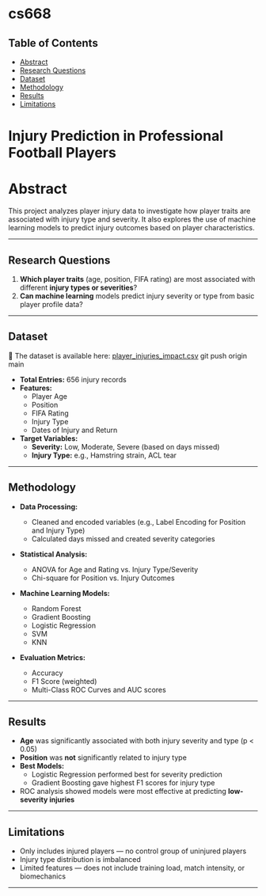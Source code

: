 # cs668

## Table of Contents
- [Abstract](#abstract)
- [Research Questions](#research-questions)
- [Dataset](#dataset)
- [Methodology](#methodology)
- [Results](#results)
- [Limitations](#limitations)

# Injury Prediction in Professional Football Players

# Abstract
This project analyzes player injury data to investigate how player traits are associated with injury type and severity. It also explores the use of machine learning models to predict injury outcomes based on player characteristics.

---

## Research Questions

1. **Which player traits** (age, position, FIFA rating) are most associated with different **injury types or severities**?
2. **Can machine learning** models predict injury severity or type from basic player profile data?

---

## Dataset
📂 The dataset is available here: [player_injuries_impact.csv](./player_injuries_impact.csv)
git push origin main

- **Total Entries:** 656 injury records
- **Features:**  
  - Player Age  
  - Position  
  - FIFA Rating  
  - Injury Type  
  - Dates of Injury and Return
- **Target Variables:**
  - **Severity:** Low, Moderate, Severe (based on days missed)
  - **Injury Type:** e.g., Hamstring strain, ACL tear

---

## Methodology

- **Data Processing:**  
  - Cleaned and encoded variables (e.g., Label Encoding for Position and Injury Type)
  - Calculated days missed and created severity categories

- **Statistical Analysis:**  
  - ANOVA for Age and Rating vs. Injury Type/Severity  
  - Chi-square for Position vs. Injury Outcomes

- **Machine Learning Models:**
  - Random Forest  
  - Gradient Boosting  
  - Logistic Regression  
  - SVM  
  - KNN  

- **Evaluation Metrics:**
  - Accuracy  
  - F1 Score (weighted)  
  - Multi-Class ROC Curves and AUC scores

---

## Results

- **Age** was significantly associated with both injury severity and type (p < 0.05)
- **Position** was **not** significantly related to injury type
- **Best Models:**
  - Logistic Regression performed best for severity prediction
  - Gradient Boosting gave highest F1 scores for injury type
- ROC analysis showed models were most effective at predicting **low-severity injuries**

---

## Limitations

- Only includes injured players — no control group of uninjured players
- Injury type distribution is imbalanced
- Limited features — does not include training load, match intensity, or biomechanics

---